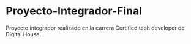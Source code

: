 # Proyecto-Integrador-Final
Proyecto integrador realizado en la carrera Certified tech developer de Digital House.
